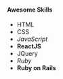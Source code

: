 #### Awesome Skills
- HTML
- CSS
- *JavaScript*
- **ReactJS**
- JQuery
- *Ruby*
- **Ruby on Rails**
